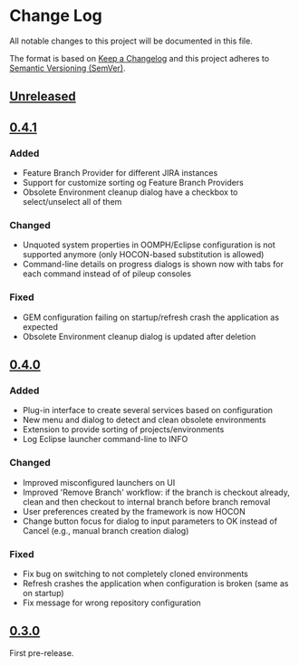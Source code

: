 # Change Log
All notable changes to this project will be documented in this file.

The format is based on [Keep a Changelog](http://keepachangelog.com/en/1.0.0/)
and this project adheres to [Semantic Versioning (SemVer)](http://semver.org/).

## [Unreleased]

## [0.4.1]

### Added

* Feature Branch Provider for different JIRA instances
* Support for customize sorting og Feature Branch Providers
* Obsolete Environment cleanup dialog have a checkbox to select/unselect all of them

### Changed

* Unquoted system properties in OOMPH/Eclipse configuration is not supported anymore (only HOCON-based substitution is allowed)
* Command-line details on progress dialogs is shown now with tabs for each command instead of of pileup consoles

### Fixed

* GEM configuration failing on startup/refresh crash the application as expected
* Obsolete Environment cleanup dialog is updated after deletion

## [0.4.0]

### Added

* Plug-in interface to create several services based on configuration
* New menu and dialog to detect and clean obsolete environments
* Extension to provide sorting of projects/environments
* Log Eclipse launcher command-line to INFO

### Changed

* Improved misconfigured launchers on UI
* Improved 'Remove Branch' workflow: if the branch is checkout already, clean and then checkout to internal branch before branch removal
* User preferences created by the framework is now HOCON
* Change button focus for dialog to input parameters to OK instead of Cancel (e.g., manual branch creation dialog)

### Fixed

* Fix bug on switching to not completely cloned environments
* Refresh crashes the application when configuration is broken (same as on startup)
* Fix message for wrong repository configuration

## [0.3.0]

First pre-release.


[Unreleased]: https://github.com/allianz/gem/tree/main
[0.4.1]: https://github.com/allianz/gem/releases/tag/v0.4.1
[0.4.0]: https://github.com/allianz/gem/releases/tag/v0.4.0
[0.3.0]: https://github.com/allianz/gem/releases/tag/v0.3.0
